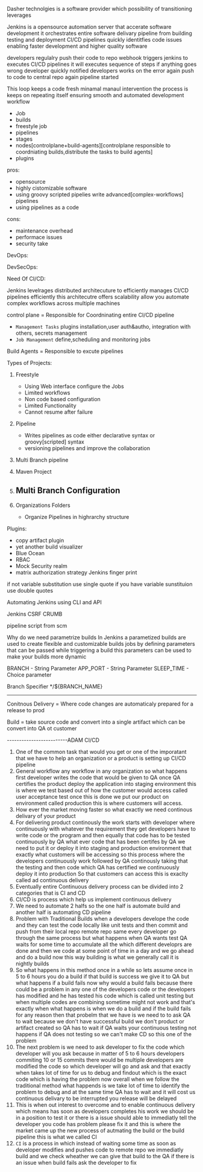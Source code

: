 Dasher technolgies is a software provider which possibility of transitioning  leverages

Jenkins is a opensource automation server that accerate software development it orchestrates entire software delivary pipeline from building testing and deployment CI/CD pipelines quickly identitfies code issues enabling faster development and higher quality software 

developers regulalry push their code to repo webhook triggers jenkins to executes CI/CD pipelines it will executes sequence of steps if anything goes wrong developer quickly notified developers works on the error again push to code to central repo again pipeline started

This loop keeps a code fresh minamal manaul intervention the process is keeps on repeating itself ensuring smooth and automated development workflow

- Job
- builds
- freestyle job
- pipelines
- stages
- nodes[controlplane+build-agents][controlplane responsible to coordniating builds,distribute the tasks to build agents]
- plugins

pros:
- opensource
- highly cistomizable software
- using groovy scripted pipelies write advanced[complex-workflows] pipelines
- using pipelines as a code

cons:
- maintenance overhead
- performace issues
- security take

DevOps:

DevSecOps:

Need Of CI/CD:

Jenkins levelrages distributed architecuture to efficiently manages CI/CD pipelines efficiently this architecutre offers scalability allow you automate complex workflows across multiple machines

control plane = Responsible for Coordninating entire CI/CD pipeline
- `Management Tasks` plugins installation,user auth&autho, integration with others, secrets management
- `Job Management` define,scheduling and monitoring jobs

Build Agents = Responsible to excute pipelines

Types of Projects:
1. Freestyle
   - Using Web interface configure the Jobs
   - Limited workflows
   - Non code based configuration
   - Limited Functionality
   - Cannot resume after failure
2. Pipeline
   - Writes pipelines as code either declarative syntax or groovy[scripted] syntax
   - versioning pipelines and improve the collaboration

3. Multi Branch pipeline
4. Maven Project
5. Multi Branch Configuration
   - 
6. Organizations Folders
   - Organize Pipelines in highrarchy structure

Plugins:
- copy artifact plugin
- yet another build visualizer
- Blue Ocean
- RBAC
- Mock Security realm
- matrix authorization strategy
Jenkins finger print

if not variable substitution use single quote if you have variable sunstituion use double quotes

Automating Jenkins using CLI and API

Jenkins CSRF CRUMB 

pipeline script from scm

Why do we need parametrize builds
In Jenkins a parametized builds are used to create flexible and customizable builds jobs by defining parameters that can be passed while triggering a build this parameters can be used to make your builds more dynamic 

BRANCH - String Parameter
APP_PORT - String Parameter
SLEEP_TIME - Choice parameter

Branch Specifier
*/${BRANCH_NAME}









-----
Conitnous Delivery = Where code changes are automaticaly prepared for a release to prod

Build = take source code and convert into a single artifact which can be convert into QA ot customer

-------------------------ADAM CI/CD
1. One of the common task that would you get or one of the imporatant that we have to help an organization or a product is setting up CI/CD pipeline 
2. General workflow any workflow in any organization so what happens first developer writes the code that would be given to QA once QA certifies the product deploy the application into staging environment this is where we test based out of how the customer would access called user acceptance test once this is done we put our product on environment called production  this is where customers will access.
3. How ever the market moving faster so what exactly we need continous delivary of your product
4. For delivering product continously the work starts with developer where continuously with whatever the requirement they get developers have to write code or the program and then equally that code has to be tested continuously by QA what ever code that has been certifes by QA we need to put it or deploy it into staging and production environment that exactly what customers will be accessing so this process where the developers continuously work followed by QA continously taking that the testing and then code which QA has certified we continuously deploy it into production So that customers can access this is exaclty called ad continuous delivery
5. Eventually entire Continuous delivery process can be divided into 2 categories that is CI and CD
6. CI/CD is process which help us implement continuous delivery
7. We need to automate 2 halfs so the one half is automate build and another half is automating CD pipeline
8. Problem with Traditional Builds when a developers develope the code and they can test the code locally like unit tests and then commit and push from their local repo remote repo same every developer go through the same process but what happens when QA wants test QA waits for some time to accumulate all the which different developrs are done and then we code at some point of time in a day and we go ahead and do a build now this way building is what we generally call it is nightly builds 
9. So what happens in this method once in a while so lets assume once in 5 to 6 hours you do a build if that build is success we give it to QA but what happens if a build fails now why would a build fails because there could be a problem in any one of the developers code or the developers has modified and he has tested his code which is called unit testing but when multiple codes are combining sometime might not work and that's exactly when what happens is when we do a build and if the build fails for any reason then that probelm that we have is we need to to ask QA to wait because we don't have successful build we don't product or artifact created so QA has to wait if QA waits your continuous testing not happens if QA does not testing so we can't make CD so this one of the problem
10. The next problem is we need to ask developer to fix the code which developer will you ask because in matter of 5 to 6 hours developers commiting 10 or 15 commits there would be multiple developers are modified the code so which developer will go and ask and that exactly when takes lot of time for us to debug and findout which is the exact code which is having the problem now overall when we follow the traditional method what happends is we take lot of time to identify the problem to debug and at the same time QA has to wait and it will cost us continuous delivary to be interrupted you release will be delayed
11. This is when out interest to overcome and to enable continuous delivery which means has soon as developers completes his work we should be in a position to test it or there is a issue should able to immediatly tell the developer you code has problem please fix it and this is where the market came up the new process of autmating the build or the build pipeline this is what we called CI
12. `CI` is a process in which instead of waiting some time as soon as developer modifies and pushes code to remote repo we immediatly build and we check wheather we can give that build to the QA if there is an issue when build fails ask the developer to fix
